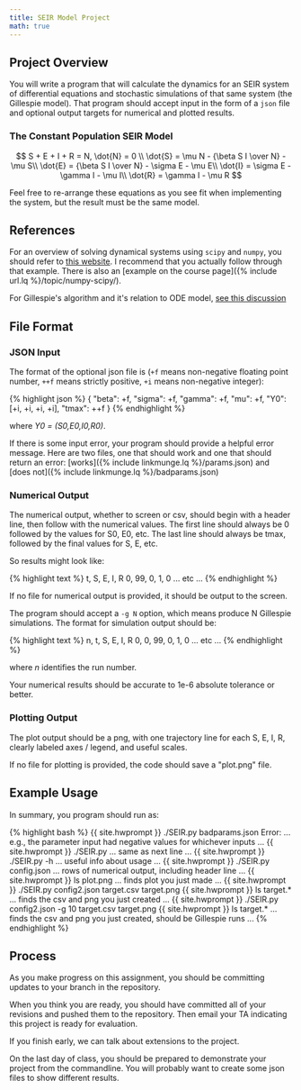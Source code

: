 ```yaml
---
title: SEIR Model Project
math: true
---
```


## Project Overview

You will write a program that will calculate the dynamics for an SEIR
system of differential equations and stochastic simulations of that same system (the Gillespie model).  That program should accept input in the form
of a `json` file and optional output targets for numerical and plotted results.

### The Constant Population SEIR Model

$$
S + E + I + R = N, \dot{N} = 0 \\
\dot{S} = \mu N - {\beta S I \over N} - \mu S\\
\dot{E} = {\beta S I \over N} - \sigma E - \mu E\\
\dot{I} = \sigma E - \gamma I - \mu I\\
\dot{R} = \gamma I - \mu R
$$

Feel free to re-arrange these equations as you see fit when implementing the system, but the result must be the same model.

## References

For an overview of solving dynamical systems using `scipy` and `numpy`, you should
refer to [this website](http://www.gribblelab.org/compneuro2012/2_Modelling_Dynamical_Systems.html).
I recommend that you actually follow through that example.  There is also an [example on the course page]({% include url.lq %}/topic/numpy-scipy/).

For Gillespie's algorithm and it's relation to ODE model, [see this discussion](http://plaza.ufl.edu/pulliam/training/icddrb/Welcome_files/Pulliam_ICDDRB_Day2.pdf)

## File Format

### JSON Input

The format of the optional json file is (`+f` means non-negative floating point number, `++f` means strictly positive, `+i` means non-negative integer):

{% highlight json %}
{
  "beta": +f,
  "sigma": +f,
  "gamma": +f,
  "mu": +f,
  "Y0": [+i, +i, +i, +i],
  "tmax": ++f
}
{% endhighlight %}

where *Y0 = (S0,E0,I0,R0)*.

If there is some input error, your program should provide a helpful error message.  Here are two files,
one that should work and one that should return an error: [works]({% include linkmunge.lq %}/params.json) and [does not]({% include linkmunge.lq %}/badparams.json)

### Numerical Output

The numerical output, whether to screen or csv, should begin with a header line,
then follow with the numerical values.  The first line should always be 0 followed
by the values for S0, E0, etc.  The last line should always be tmax, followed by the final
values for S, E, etc.

So results might look like:

{% highlight text %}
t, S, E, I, R
0, 99, 0, 1, 0
... etc ...
{% endhighlight %}

If no file for numerical output is provided, it should be output to the screen.

The program should accept a `-g N` option, which means produce N Gillespie simulations.  The format for simulation output should be:

{% highlight text %}
n, t, S, E, I, R
0, 0, 99, 0, 1, 0
... etc ...
{% endhighlight %}

where *n* identifies the run number.

Your numerical results should be accurate to 1e-6 absolute tolerance or better.

### Plotting Output

The plot output should be a png, with one trajectory line for each S, E, I, R,
clearly labeled axes / legend, and useful scales.

If no file for plotting is provided, the code should save a "plot.png" file.

## Example Usage

In summary, you program should run as:

{% highlight bash %}
{{ site.hwprompt }} ./SEIR.py badparams.json
Error: ... e.g., the parameter input had negative values for whichever inputs ...
{{ site.hwprompt }} ./SEIR.py
... same as next line ...
{{ site.hwprompt }} ./SEIR.py -h
... useful info about usage ...
{{ site.hwprompt }} ./SEIR.py config.json
... rows of numerical output, including header line ...
{{ site.hwprompt }} ls plot.png
... finds plot you just made ...
{{ site.hwprompt }} ./SEIR.py config2.json target.csv target.png
{{ site.hwprompt }} ls target.*
... finds the csv and png you just created ...
{{ site.hwprompt }} ./SEIR.py config2.json -g 10 target.csv target.png
{{ site.hwprompt }} ls target.*
... finds the csv and png you just created, should be Gillespie runs ...
{% endhighlight %}

## Process

As you make progress on this assignment, you should be committing updates to your
branch in the repository.

When you think you are ready, you should have committed all of your revisions and pushed
them to the repository.  Then email your TA indicating this project is ready for evaluation.

If you finish early, we can talk about extensions to the project.

On the last day of class, you should be prepared to demonstrate your project from the commandline.  You will probably want to create some json files to show different results.